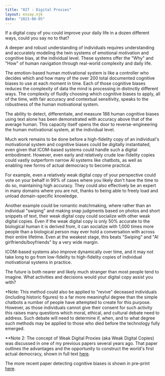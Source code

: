 ```yaml
---
title: "027 - Digital Proxies"
layout: essay.njk
date: "2023-08-05"
---
```


If a digital copy of you could improve your daily life in a dozen different ways, could you say no to that?

A deeper and robust understanding of individuals requires understanding and accurately modeling the twin systems of emotional motivation and cognitive bias, at the individual level. These systems offer the "Why" and "How" of human navigation through real-world complexity and daily life.

The emotion-based human motivational system is like a controller who decides which and how many of the over 200 total documented cognitive biases to use at each moment in time. Each of those cognitive biases reduces the complexity of data the mind is processing in distinctly different ways. The complexity of fluidly choosing which cognitive biases to apply, all of the time, with fair accuracy and contextual sensitivity, speaks to the robustness of the human motivational system.

The ability to detect, differentiate, and measure 188 human cognitive biases using text alone has been demonstrated with accuracy above that of the average human. This capacity itself opens the door to reverse-engineering the human motivational system, at the individual level.

Much work remains to be done before a high-fidelity copy of an individual's motivational system and cognitive biases could be digitally instantiated, even given that ICOM-based systems could handle such a digital embodiment. However, even early and relatively crude low-fidelity copies could vastly outperform narrow AI systems like chatbots, as well as enabling new forms of actual democracy to become practical.

For example, even a relatively weak digital copy of your perspective could vote on your behalf in 99% of cases where you likely don't have the time to do so, maintaining high accuracy. They could also effectively be an expert in many domains where you are not, thanks to being able to freely load and unload domain-specific knowledge.

Another example could be romantic matchmaking, where rather than an individual "swiping" and making snap judgments based on photos and short snippets of text, their weak digital copy could socialize with other weak digital copies. Even if the weak digital copy is only 50% accurate to the biological human it is derived from, it can socialize with 1,000 times more people than a biological person may ever hold a conversation with across their entire lifetime. Even at the weakest stage, this beats "Swiping" and "AI girlfriends/boyfriends" by a very wide margin.

ICOM-based systems also improve dynamically over time, and it may not take long to go from low-fidelity to high-fidelity copies of individual motivational systems in practice.

The future is both nearer and likely much stranger than most people tend to imagine. What activities and decisions would your digital copy assist you with?

\*Note: This method could also be applied to "revive" deceased individuals (including historic figures) to a far more meaningful degree than the simple chatbots a number of people have attempted to create for this purpose. However, as those individuals cannot give their consent for such activity this raises many questions which moral, ethical, and cultural debate need to address. Such debate will need to determine if, when, and to what degree such methods may be applied to those who died before the technology fully emerged.

\*\*Note 2: The concept of Weak Digital Proxies (aka Weak Digital Copies) was discussed in one of my previous papers several years ago. That paper outlines the advantages and the opportunity to construct the world's first actual democracy, shown in full text [here](https://www.researchgate.net/publication/353396376_E-governance_with_ethical_living_democracy).

The more recent paper detecting cognitive biases is shown in pre-print [here](https://www.researchgate.net/publication/372078491_Cognitive_Biases_in_Natural_Language_Automatically_Detecting_Differentiating_and_Measuring_Bias_in_Text).